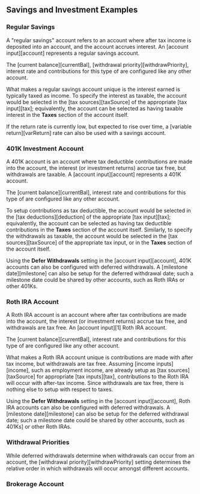 ## Savings and Investment Examples

### Regular Savings

A "regular savings" account refers to an account where after tax income 
is deposited into an account, and the account accrues interest. An [account input][account] represents
a regular savings account.

The [current balance][currentBal], [withdrawal priority][withdrawPriority], interest rate and contributions for this type
of are configured like any other account. 

What makes a regular savings account
unique is the interest earned is typically taxed as income. To 
specify the interest as taxable, the account would be selected in the [tax sources][taxSource]
of the appropriate [tax input][tax]; equivalently, the account can be 
selected as having taxable interest in the __Taxes__ section of the account itself.

If the return rate is currently low, but expected to rise over time,
a [variable return][varReturn] rate can also be used with a savings account.

### 401K Investment Account

A 401K account is an account where tax deductible contributions
are made into the account, the interest (or investment returns) accrue
tax free, but withdrawals are taxable. A [account input][account] represents
a 401K account.

The [current balance][currentBal], interest rate and contributions for this type
of are configured like any other account. 

To setup contributions as tax deductible, the account 
would be selected in the [tax deductions][deduction]
of the appropriate [tax input][tax]; equivalently, the account can be 
selected as having tax deductible contributions in the __Taxes__ section of the account itself.
Similarly, to specify the withdrawals as taxable, the account would be selected in the 
[tax sources][taxSource] of the appropriate tax input, or in the __Taxes__ section of the account itself.

Using the __Defer Withdrawals__ setting in the [account input][account], 401K accounts can 
also be configured with deferred withdrawals. A [milestone date][milestone] 
can also be setup for the deferred withdrawal date; such a milestone date
could be shared by other accounts, such as Roth IRAs or other 401Ks.

### Roth IRA Account

A Roth IRA account is an account where after tax contributions
are made into the account, the interest (or investment returns) accrue
tax free, and withdrawals are tax free. An [account input][1]
Roth IRA account.

The [current balance][currentBal], interest rate and contributions for this type
of are configured like any other account. 

What makes a Roth IRA account
unique is contributions are made with after tax income, but
withdrawals are tax free. Assuming [income inputs][income], such as employment income, 
are already setup
as [tax sources][taxSource] for appropriate [tax inputs][tax], contributions
to the Roth IRA will occur with after-tax income. Since withdrawals
are tax free, there is nothing else to setup with respect to taxes.

Using the __Defer Withdrawals__ setting in the [account input][account], Roth IRA 
accounts can also be configured with deferred withdrawals. A [milestone date][milestone] 
can also be setup for the deferred withdrawal date; such a milestone date
could be shared by other accounts, such as 401Ks] or other Roth IRAs.

### Withdrawal Priorities

While deferred withdrawals determine when withdrawals can occur from an account,
the [withdrawal priority][withdrawPriority] setting determines the relative order in which withdrawals
will occur amongst different accounts.

### Brokerage Account

